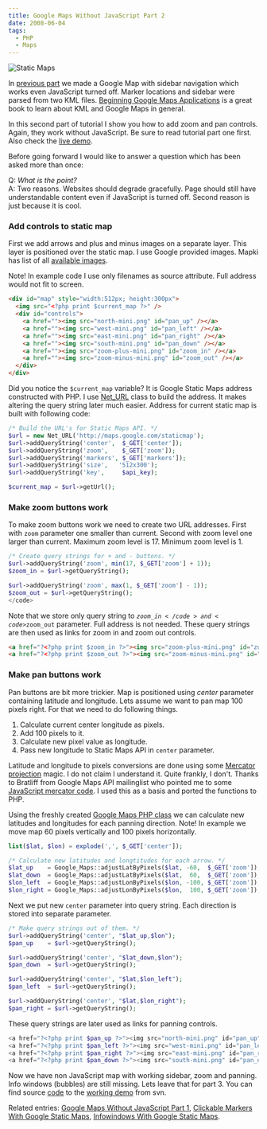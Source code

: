 ```yaml
---
title: Google Maps Without JavaScript Part 2
date: 2008-06-04
tags:
  - PHP
  - Maps
---
```


![Static Maps](/img/2008/tartu.png)

In&nbsp;[previous part](http://www.appelsiini.net/2008/5/google-maps-without-javascript) we made a Google Map with sidebar navigation which works even JavaScript turned off. Marker locations and sidebar were parsed from two KML files. [Beginning Google Maps Applications](http://googlemapsbook.com/) is a great book to learn about KML and Google Maps in general.

In this second part of tutorial I show you how to add zoom and pan controls. Again, they work without JavaScript. Be sure to read tutorial part one first. Also check the [live demo](http://www.appelsiini.net/demo/google_maps_nojs/enabled.html).

<!--more-->

Before going forward I would like to answer a question which has been asked more than once:

Q: *What is the point?*<br />
A: Two reasons. Websites should degrade gracefully. Page should still have understandable content even if JavaScript is turned off. Second reason is just because it is cool.

### Add controls to static map

First we add arrows and plus and minus images on a separate layer. This layer is positioned over the static map. I use Google provided images. Mapki has list of all [available images](http://mapki.com/wiki/Available_Images).

Note! In example code I use only filenames as source attribute. Full address would not fit to screen.

``` html
<div id="map" style="width:512px; height:300px">
  <img src="<?php print $current_map ?>" />
  <div id="controls">
    <a href=""><img src="north-mini.png" id="pan_up" /></a>
    <a href=""><img src="west-mini.png" id="pan_left" /></a>
    <a href=""><img src="east-mini.png" id="pan_right" /></a>
    <a href=""><img src="south-mini.png" id="pan_down" /></a>
    <a href=""><img src="zoom-plus-mini.png" id="zoom_in" /></a>
    <a href=""><img src="zoom-minus-mini.png" id="zoom_out" /></a>
  </div>
</div>
```

Did you notice the <code>$current\_map</code> variable? It is Google Static Maps address constructed with PHP. I use [Net_URL](http://pear.php.net/package/net_url) class to build the address. It makes altering the query string later much easier. Address for current static map is built with following code:

``` php
/* Build the URL's for Static Maps API. */
$url = new Net_URL('http://maps.google.com/staticmap');
$url->addQueryString('center',  $_GET['center']);
$url->addQueryString('zoom',    $_GET['zoom']);
$url->addQueryString('markers', $_GET['markers']);
$url->addQueryString('size',   '512x300');
$url->addQueryString('key',     $api_key);

$current_map = $url->getUrl();
```

### Make zoom buttons work

To make zoom buttons work we need to create two URL addresses. First with <code>zoom</code> parameter one smaller than current. Second with zoom level one larger than current. Maximum zoom level is 17. Minimum zoom level is 1.

``` php
/* Create query strings for + and - buttons. */
$url->addQueryString('zoom', min(17, $_GET['zoom'] + 1));
$zoom_in = $url->getQueryString();

$url->addQueryString('zoom', max(1, $_GET['zoom'] - 1));
$zoom_out = $url->getQueryString();
</code>
```

Note that we store only query string to <code>$zoom\_in</code> and <code>$zoom\_out</code> parameter. Full address is not needed. These query strings are then used as links for zoom in and zoom out controls.

``` html
<a href="?<?php print $zoom_in ?>"><img src="zoom-plus-mini.png" id="zoom_in" /></a>
<a href="?<?php print $zoom_out ?>"><img src="zoom-minus-mini.png" id="zoom_out"
```

### Make pan buttons work

Pan buttons are bit more trickier. Map is positioned using *center* parameter containing latitude and longitude. Lets assume we want to pan map 100 pixels right. For that we need to do following things.

1. Calculate current center longitude as pixels.
2. Add 100 pixels to it.
3. Calculate new pixel value as longitude.
4. Pass new longitude to Static Maps API in <code>center</code> parameter.

Latitude and longitude to pixels conversions are done using some [Mercator projection](http://en.wikipedia.org/wiki/Mercator_projection) magic. I do not claim I understand it. Quite frankly, I don't. Thanks to Bratliff from Google Maps API mailinglist who pointed me to some [JavaScript mercator code](http://www.polyarc.us/adjust.js). I used this as a basis and ported the functions to PHP.

Using the freshly created [Google Maps PHP class](https://github.com/tuupola/php_google_maps) we can calculate new latitudes and longitudes for each panning direction. Note! In example we move map 60 pixels vertically and 100 pixels horizontally.

``` php
list($lat, $lon) = explode(',', $_GET['center']);

/* Calculate new latitudes and longtitudes for each arrow. */
$lat_up    = Google_Maps::adjustLatByPixels($lat, -60,  $_GET['zoom']);
$lat_down  = Google_Maps::adjustLatByPixels($lat,  60,  $_GET['zoom']);
$lon_left  = Google_Maps::adjustLonByPixels($lon, -100, $_GET['zoom']);
$lon_right = Google_Maps::adjustLonByPixels($lon,  100, $_GET['zoom']);
```

Next we put new <code>center</code> parameter into query string. Each direction is stored into separate parameter.

``` php
/* Make query strings out of them. */
$url->addQueryString('center', "$lat_up,$lon");
$pan_up    = $url->getQueryString();

$url->addQueryString('center', "$lat_down,$lon");
$pan_down  = $url->getQueryString();

$url->addQueryString('center', "$lat,$lon_left");
$pan_left  = $url->getQueryString();

$url->addQueryString('center', "$lat,$lon_right");
$pan_right = $url->getQueryString();
```

These query strings are later used as links for panning controls.

``` php
<a href="?<?php print $pan_up ?>"><img src="north-mini.png" id="pan_up" /></a>
<a href="?<?php print $pan_left ?>"><img src="west-mini.png" id="pan_left" /></a>
<a href="?<?php print $pan_right ?>"><img src="east-mini.png" id="pan_right" /></a>
<a href="?<?php print $pan_down ?>"><img src="south-mini.png" id="pan_down" /></a>
```

Now we have non JavaScript map with working sidebar, zoom and panning. Info windows (bubbles) are still missing. Lets leave that for part 3. You can find source [code](http://svn.appelsiini.net/viewvc/javascript/trunk/google_maps_nojs/) to the [working demo](http://www.appelsiini.net/demo/google_maps_nojs/enabled.html) from svn.

Related entries: [Google Maps Without JavaScript Part 1](https://appelsiini.net/2008/google-maps-without-javascript/), [Clickable Markers With Google Static Maps](https://appelsiini.net/2008/clickable-markers-with-google-static-maps/), [Infowindows With Google Static Maps](https://appelsiini.net/2008/infowindows-with-google-static-maps/).
